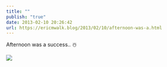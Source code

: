 ```yaml
---
title: ""
publish: "true"
date: 2013-02-10 20:26:42
url: https://ericmwalk.blog/2013/02/10/afternoon-was-a.html
---
```


Afternoon was a success.. ☃️

![](https://ericmwalk.blog/uploads/2022/6982a46b99.jpg)